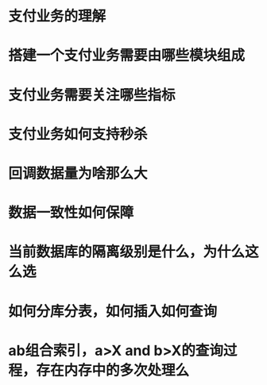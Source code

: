 支付业务的理解
====
搭建一个支付业务需要由哪些模块组成
===
支付业务需要关注哪些指标
==
支付业务如何支持秒杀
===
回调数据量为啥那么大
===
数据一致性如何保障
===
当前数据库的隔离级别是什么，为什么这么选
===
如何分库分表，如何插入如何查询
==
ab组合索引，a>X and b>X的查询过程，存在内存中的多次处理么
===

